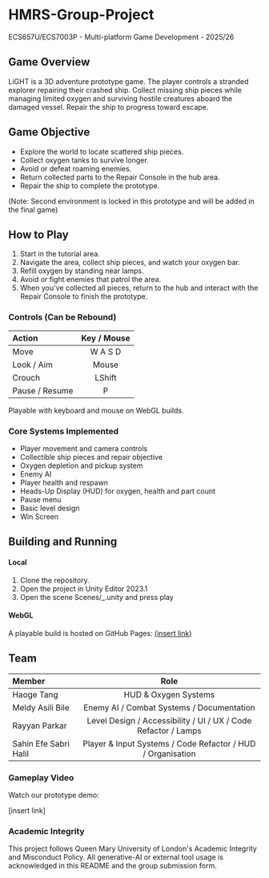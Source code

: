 # HMRS-Group-Project
ECS657U/ECS7003P - Multi-platform Game Development - 2025/26

## Game Overview
LiGHT is a 3D adventure prototype game.
The player controls a stranded explorer repairing their crashed ship. Collect missing ship pieces while managing limited oxygen and surviving hostile creatures aboard the damaged vessel. Repair the ship to progress toward escape.

## Game Objective
* Explore the world to locate scattered ship pieces.
* Collect oxygen tanks to survive longer.
* Avoid or defeat roaming enemies.
* Return collected parts to the Repair Console in the hub area.
* Repair the ship to complete the prototype.

(Note: Second environment is locked in this prototype and will be added in the final game)

## How to Play
1. Start in the tutorial area.
2. Navigate the area, collect ship pieces, and watch your oxygen bar.
3. Refill oxygen by standing near lamps.
4. Avoid or fight enemies that patrol the area.
5. When you've collected all pieces, return to the hub and interact with the Repair Console to finish the prototype.

### Controls (Can be Rebound)
| Action | Key / Mouse |
| :------- | :------: |
| Move     |  W A S D |
| Look / Aim   |  Mouse  |
| Crouch   |  LShift  |
| Pause / Resume   |  P  |

Playable with keyboard and mouse on WebGL builds.

### Core Systems Implemented
* Player movement and camera controls
* Collectible ship pieces and repair objective
* Oxygen depletion and pickup system
* Enemy AI
* Player health and respawn
* Heads-Up Display (HUD) for oxygen, health and part count
* Pause menu
* Basic level design
* Win Screen

## Building and Running
#### Local
1. Clone the repository.
2. Open the project in Unity Editor 2023.1
3. Open the scene Scenes/_.unity and press play

#### WebGL
A playable build is hosted on GitHub Pages:
[(insert link)](https://rayyan-parkar.github.io/HMRS-BUILD/index)

## Team
| Member | Role |
| :------- | :------: |
| Haoge Tang     |  HUD & Oxygen Systems  |
| Meldy Asili Bile   |  Enemy AI / Combat Systems / Documentation  |
| Rayyan Parkar   |  Level Design / Accessibility / UI / UX / Code Refactor / Lamps  |
| Sahin Efe Sabri Halil  |  Player & Input Systems / Code Refactor / HUD / Organisation |

### Gameplay Video
Watch our prototype demo:

[insert link]

### Academic Integrity
This project follows Queen Mary University of London's Academic Integrity and Misconduct Policy.
All generative-AI or external tool usage is acknowledged in this README and the group submission form.
